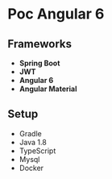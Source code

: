 # Poc Angular 6

## Frameworks

- **Spring Boot**
- **JWT**
- **Angular 6**
- **Angular Material**

## Setup

- Gradle
- Java 1.8
- TypeScript
- Mysql
- Docker
